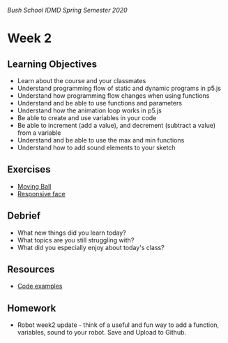 _Bush School IDMD Spring Semester 2020_

# Week 2

## Learning Objectives

* Learn about the course and your classmates
* Understand programming flow of static and dynamic programs in p5.js
* Understand how programming flow changes when using functions
* Understand and be able to use functions and parameters
* Understand how the animation loop works in p5.js
* Be able to create and use variables in your code
* Be able to increment (add a value), and decrement (subtract a value) from a variable
* Understand and be able to use the max and min functions
* Understand how to add sound elements to your sketch

## Exercises

* [Moving Ball](exercises/ball.md)
* [Responsive face](exercises/face.md)


## Debrief

* What new things did you learn today?
* What topics are you still struggling with?
* What did you especially enjoy about today's class?

## Resources

* [Code examples](code)

## Homework

* Robot week2 update - think of a useful and fun way to add a function, variables, sound to your robot. Save and Upload to Github.